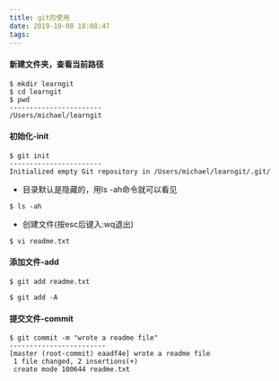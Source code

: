 ```yaml
---
title: git的使用
date: 2019-10-08 18:08:47
tags:
---
```

#### 新建文件夹，查看当前路径
```
$ mkdir learngit
$ cd learngit
$ pwd
-----------------------
/Users/michael/learngit
```
#### 初始化-init
```Git
$ git init
-----------------------
Initialized empty Git repository in /Users/michael/learngit/.git/
```
<!--more-->
- 目录默认是隐藏的，用ls -ah命令就可以看见
```Git
$ ls -ah
```
- 创建文件(按esc后键入:wq退出)
```Git
$ vi readme.txt
```
#### 添加文件-add
```Git
$ git add readme.txt
```
```Git
$ git add -A
```
#### 提交文件-commit
```Git
$ git commit -m "wrote a readme file"
------------------------
[master (root-commit) eaadf4e] wrote a readme file
 1 file changed, 2 insertions(+)
 create mode 100644 readme.txt
 ```
 